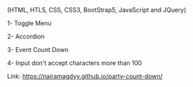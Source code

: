 (HTML, HTL5, CSS, CSS3, BootStrap5, JavaScript and JQuery)

1- Toggle Menu

2- Accordion

3- Event Count Down

4- Input don't accept characters more than 100


Link: https://nairamagdyy.github.io/party-count-down/

